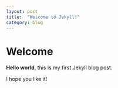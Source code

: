 ```yaml
---
layout: post
title:  "Welcome to Jekyll!"
category: blog
---
```


# Welcome

**Hello world**, this is my first Jekyll blog post.

I hope you like it!
